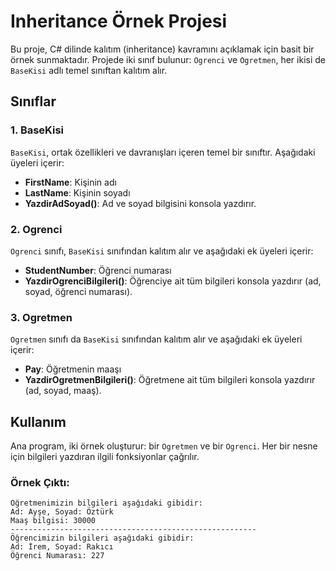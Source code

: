 # Inheritance Örnek Projesi

Bu proje, C# dilinde kalıtım (inheritance) kavramını açıklamak için basit bir örnek sunmaktadır. Projede iki sınıf bulunur: `Ogrenci` ve `Ogretmen`, her ikisi de `BaseKisi` adlı temel sınıftan kalıtım alır.

## Sınıflar

### 1. BaseKisi
`BaseKisi`, ortak özellikleri ve davranışları içeren temel bir sınıftır. Aşağıdaki üyeleri içerir:

- **FirstName**: Kişinin adı
- **LastName**: Kişinin soyadı
- **YazdirAdSoyad()**: Ad ve soyad bilgisini konsola yazdırır.

### 2. Ogrenci
`Ogrenci` sınıfı, `BaseKisi` sınıfından kalıtım alır ve aşağıdaki ek üyeleri içerir:

- **StudentNumber**: Öğrenci numarası
- **YazdirOgrenciBilgileri()**: Öğrenciye ait tüm bilgileri konsola yazdırır (ad, soyad, öğrenci numarası).

### 3. Ogretmen
`Ogretmen` sınıfı da `BaseKisi` sınıfından kalıtım alır ve aşağıdaki ek üyeleri içerir:

- **Pay**: Öğretmenin maaşı
- **YazdirOgretmenBilgileri()**: Öğretmene ait tüm bilgileri konsola yazdırır (ad, soyad, maaş).

## Kullanım

Ana program, iki örnek oluşturur: bir `Ogretmen` ve bir `Ogrenci`. Her bir nesne için bilgileri yazdıran ilgili fonksiyonlar çağrılır.

### Örnek Çıktı:

```plaintext
Öğretmenimizin bilgileri aşağıdaki gibidir:
Ad: Ayşe, Soyad: Öztürk
Maaş bilgisi: 30000
-------------------------------------------------------
Öğrencimizin bilgileri aşağıdaki gibidir:
Ad: İrem, Soyad: Rakıcı
Öğrenci Numarası: 227




